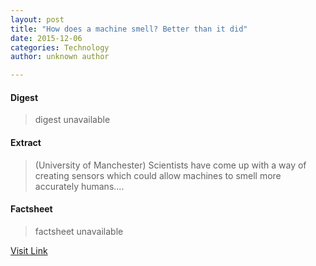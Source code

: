 ```yaml
---
layout: post
title: "How does a machine smell? Better than it did"
date: 2015-12-06
categories: Technology
author: unknown author

---
```



#### Digest
>digest unavailable

#### Extract
>(University of Manchester) Scientists have come up with a way of creating sensors which could allow machines to smell more accurately humans....

#### Factsheet
>factsheet unavailable

[Visit Link](http://www.eurekalert.org/pub_releases/2015-01/uom-hda011515.php)


